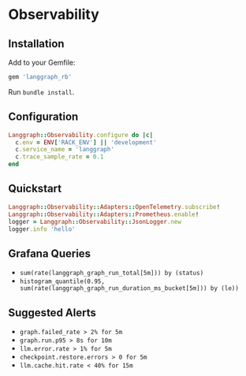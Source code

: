 # Observability

## Installation

Add to your Gemfile:

```ruby
gem 'langgraph_rb'
```

Run `bundle install`.

## Configuration

```ruby
Langgraph::Observability.configure do |c|
  c.env = ENV['RACK_ENV'] || 'development'
  c.service_name = 'langgraph'
  c.trace_sample_rate = 0.1
end
```

## Quickstart

```ruby
Langgraph::Observability::Adapters::OpenTelemetry.subscribe!
Langgraph::Observability::Adapters::Prometheus.enable!
logger = Langgraph::Observability::JsonLogger.new
logger.info 'hello'
```

## Grafana Queries

- `sum(rate(langgraph_graph_run_total[5m])) by (status)`
- `histogram_quantile(0.95, sum(rate(langgraph_graph_run_duration_ms_bucket[5m])) by (le))`

## Suggested Alerts

- `graph.failed_rate > 2% for 5m`
- `graph.run.p95 > 8s for 10m`
- `llm.error.rate > 1% for 5m`
- `checkpoint.restore.errors > 0 for 5m`
- `llm.cache.hit.rate < 40% for 15m`
